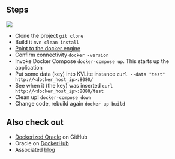 ## Steps ##

![](https://abhirockzz.files.wordpress.com/2016/09/oracle-nosql-jersey-dockercompose-sample-blog-logo.jpg)

- Clone the project `git clone`
- Build it `mvn clean install`
- [Point to the docker engine](https://docs.docker.com/machine/reference/env/)
- Confirm connectivity `docker -version` 
- Invoke Docker Compose `docker-compose up`. This starts up the application
- Put some data (key) into KVLite instance `curl --data "test" http://<docker_host_ip>:8080/`
- See when it (the key) was inserted `curl http://<docker_host_ip>:8080/test`
- Clean up! `docker-compose down`
- Change code, rebuild again `docker up build`

## Also check out ##

- [Dockerized Oracle](https://github.com/oracle/docker-images) on GitHub
- Oracle on [DockerHub](https://hub.docker.com/u/oracle/)
- Associated [blog](https://abhirockzz.wordpress.com/2016/09/06/simple-sample-oracle-nosql-with-docker-compose)
